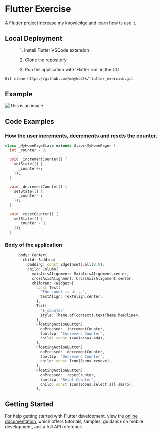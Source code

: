 # Flutter Exercise

A Flutter project increase my knowledge and learn how to use it.

## Local Deployment
<ul>
    <ol>
            <p>1. Install Flutter VSCode extension</p>
            <p>2. Clone the repository</p>
            <p>3. Run the application with 'Flutter run' in the CLI</p>
    </ol>
</ul>

```bash
Git clone https://github.com/mhykol2k/flutter_exercise.git
```

## Example

![This is an image](https://i.imgur.com/hGK0ekw.png)

## Code Examples

### How the user increments, decrements and resets the counter.

```dart
class _MyHomePageState extends State<MyHomePage> {
  int _counter = 0;

  void _incrementCounter() {
    setState(() {
      _counter++;
    });
  }

  void _decrementCounter() {
    setState(() {
      _counter--;
    });
  }

  void _resetCounter() {
    setState(() {
      _counter = 0;
    });
  }
```

### Body of the application

```dart
      body: Center(
        child: Padding(
          padding: const EdgeInsets.all(8.0),
          child: Column(
            mainAxisAlignment: MainAxisAlignment.center,
            crossAxisAlignment: CrossAxisAlignment.center,
            children: <Widget>[
              const Text(
                'The count is at...',
                textAlign: TextAlign.center,
              ),
              Text(
                '$_counter',
                style: Theme.of(context).textTheme.headline4,
              ),
              FloatingActionButton(
                onPressed: _incrementCounter,
                tooltip: 'Increment Counter',
                child: const Icon(Icons.add),
              ),
              FloatingActionButton(
                onPressed: _decrementCounter,
                tooltip: 'Decrement Counter',
                child: const Icon(Icons.remove),
              ),
              FloatingActionButton(
                onPressed: _resetCounter,
                tooltip: 'Reset Counter',
                child: const Icon(Icons.select_all_sharp),
              ),
```

## Getting Started

For help getting started with Flutter development, view the
[online documentation](https://docs.flutter.dev/), which offers tutorials,
samples, guidance on mobile development, and a full API reference.
